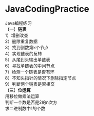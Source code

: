 # JavaCodingPractice
Java编程练习<br>
<b>（一）链表</b><br>
1）增删改查<br>
2）删除重复数据<br>
3）找到倒数第k个节点<br>
4）实现链表的反转<br>
5）从尾到头输出单链表<br>
6）寻找单链表的中间节点<br>
7）检测一个链表是否有环<br>
8）不知头指针的情况下删除指定节点<br>
9）判断两个链表是否相交<br>
<b>（三）位运算</b><br>
用移位做乘法运算<br>
判断一个数是否是2的n次方<br>
求二进制数中1的个数<br>
